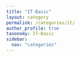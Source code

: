 ```yaml
---
title: "IT-Basic"
layout: category
permalink: /categories/it/
author_profile: true
taxonomy: IT-Basic
sidebar:
  nav: "categories"
---
```

